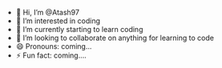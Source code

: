 - 👋 Hi, I’m @Atash97
- 👀 I’m interested in coding
- 🌱 I’m currently starting to learn coding 
- 💞️ I’m looking to collaborate on anything for learning to code
- 😄 Pronouns: coming...
- ⚡ Fun fact: coming....

<!---
Atash97/Atash97 is a ✨ special ✨ repository because its `README.md` (this file) appears on your GitHub profile.
You can click the Preview link to take a look at your changes.
--->

